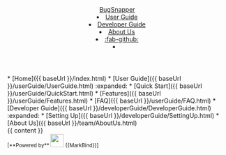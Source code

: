 <head-bottom>
  <link rel="stylesheet" href="{{baseUrl}}/stylesheets/main.css">
</head-bottom>

<header sticky>
  <navbar type="dark">
    <a slot="brand" href="{{baseUrl}}/index.html" title="Home" class="navbar-brand">BugSnapper</a>
    <li><a highlight-on="sibling-or-child" href="{{baseUrl}}/userGuide/UserGuide.html" class="nav-link">User Guide</a></li>
    <li><a highlight-on="sibling-or-child" href="{{baseUrl}}/developerGuide/DeveloperGuide.html" class="nav-link">Developer Guide</a></li>
    <li><a highlight-on="sibling-or-child" href="{{baseUrl}}/team/AboutUs.html" class="nav-link">About Us</a></li>
    <li><a href="https://github.com/se-edu" target="_blank" class="nav-link"><md>:fab-github:</md></a>
    </li>
    <li slot="right">
      <form class="navbar-form">
        <searchbar :data="searchData" placeholder="Search" :on-hit="searchCallback" menu-align-right></searchbar>
      </form>
    </li>
  </navbar>
</header>

<div id="flex-body">
  <nav id="site-nav">
    <div class="nav-component slim-scroll">
      <site-nav>
* [Home]({{ baseUrl }}/index.html)
* [User Guide]({{ baseUrl }}/userGuide/UserGuide.html) :expanded:
  * [Quick Start]({{ baseUrl }}/userGuide/QuickStart.html)
  * [Features]({{ baseUrl }}/userGuide/Features.html)
  * [FAQ]({{ baseUrl }}/userGuide/FAQ.html)
* [Developer Guide]({{ baseUrl }}/developerGuide/DeveloperGuide.html) :expanded:
  * [Setting Up]({{ baseUrl }}/developerGuide/SettingUp.html)
* [About Us]({{ baseUrl }}/team/AboutUs.html)
      </site-nav>
    </div>
  </nav>
  <div id="content-wrapper">
    {{ content }}
  </div>
  <nav id="page-nav">
    <div class="nav-component slim-scroll">
      <page-nav />
    </div>
  </nav>
  <scroll-top-button></scroll-top-button>
</div>

<footer>
  <!-- Support MarkBind by including a link to us on your landing page! -->
  <div class="text-center">
    <small>[<md>**Powered by**</md> <img src="https://markbind.org/favicon.ico" width="30"> {{MarkBind}}]</small>
  </div>
</footer>
